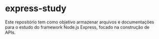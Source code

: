 # express-study
Este repositório tem como objetivo armazenar arquivos e documentações para o estudo do framework Node.js Express, focado na construção de APIs.
